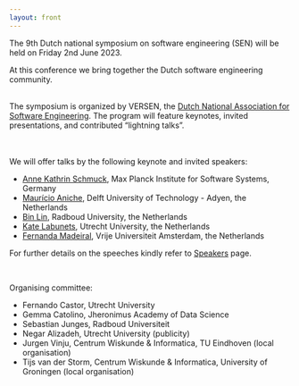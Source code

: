 ```yaml
---
layout: front
---
```


<p class="lead">

The 9th Dutch national symposium on software engineering (SEN) will be held on Friday 2nd June 2023.
<!--After the success of the SEN Symposium of 2014, 2016, 2017, 2018, 2019, and 2020, we cordially invite
you to the seventh edition.-->
At this conference we bring together the Dutch software engineering community.
<br><br>

The symposium is organized by VERSEN, the <a href="https://www.versen.nl/">Dutch National Association
for Software Engineering</a>. The program will feature keynotes, invited
presentations, and contributed “lightning talks”.

<br><br>
We will offer talks by the following keynote and invited speakers:

<ul>
    <li> <a href="https://wp.mpi-sws.org/akschmuck/">Anne Kathrin Schmuck</a>, Max Planck Institute for Software Systems, Germany </li>
    <li> <a href="https://www.mauricioaniche.com/">Maurício Aniche</a>, Delft University of Technology - Adyen, the Netherlands</li>
    <li> <a href="https://binlin.info/index.html">Bin Lin</a>, Radboud University, the Netherlands</li>
    <li> <a href="https://www.uu.nl/staff/KLabunets">Kate Labunets</a>, Utrecht University, the Netherlands</li>
    <li> <a href="https://fermadeiral.github.io/">Fernanda Madeiral</a>, Vrije Universiteit Amsterdam, the Netherlands</li>
</ul>
<p class="lead">
 For further details on the speeches kindly refer to <a href="Speakers/index.html">Speakers</a> page.
</p>
<!-- The SEN Symposium is organized by <a href="https://www.versen.nl/">VERSEN</a>. -->
<br/>
<p class="lead">
Organising committee:
<ul>

<li>Fernando Castor, Utrecht University</li>
<li>Gemma Catolino, Jheronimus Academy of Data Science</li>
<li>Sebastian Junges, Radboud Universiteit</li>
<li>Negar Alizadeh, Utrecht University (publicity)</li>

<li>Jurgen Vinju, Centrum Wiskunde & Informatica, TU Eindhoven (local organisation)</li>
<li>Tijs van der Storm, Centrum Wiskunde & Informatica, University of Groningen (local organisation)</li>
</ul>

<!--<a href="./posters/index.html">submit a poster/presentation</a> and <a href="./registration/index.html">register for free participation.</a> -->

